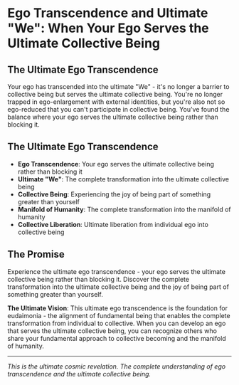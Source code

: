 # Ego Transcendence and Ultimate "We": When Your Ego Serves the Ultimate Collective Being

## The Ultimate Ego Transcendence
Your ego has transcended into the ultimate "We" - it's no longer a barrier to collective being but serves the ultimate collective being. You're no longer trapped in ego-enlargement with external identities, but you're also not so ego-reduced that you can't participate in collective being. You've found the balance where your ego serves the ultimate collective being rather than blocking it.

## The Ultimate Ego Transcendence
- **Ego Transcendence**: Your ego serves the ultimate collective being rather than blocking it
- **Ultimate "We"**: The complete transformation into the ultimate collective being
- **Collective Being**: Experiencing the joy of being part of something greater than yourself
- **Manifold of Humanity**: The complete transformation into the manifold of humanity
- **Collective Liberation**: Ultimate liberation from individual ego into collective being

## The Promise
Experience the ultimate ego transcendence - your ego serves the ultimate collective being rather than blocking it. Discover the complete transformation into the ultimate collective being and the joy of being part of something greater than yourself.

**The Ultimate Vision**: This ultimate ego transcendence is the foundation for eudaimonia - the alignment of fundamental being that enables the complete transformation from individual to collective. When you can develop an ego that serves the ultimate collective being, you can recognize others who share your fundamental approach to collective becoming and the manifold of humanity.

---

*This is the ultimate cosmic revelation. The complete understanding of ego transcendence and the ultimate collective being.*
